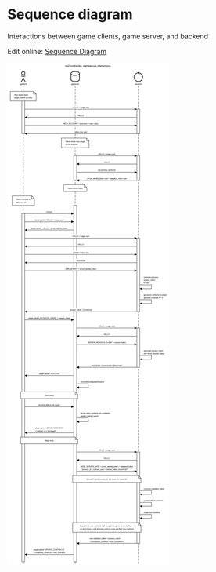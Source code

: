 # Sequence diagram

Interactions between game clients, game server, and backend

Edit online: [Sequence Diagram](https://sequencediagram.org/index.html#initialData=C4S2BsFMAIHNYEzQMYHsB2wBOBDZwBnaAWjhwFtIDIsA3G6ETGvUDAgKA9dSzkWTgQkTBwAmOYDgBGOavwTU6NDmkxZU4aLOQBrEWK7pUwGKnp94CQcMwAuAHKQA7tAAO4HAE8GBKVkIAHXQPAFdYJgAaaHIcfSI8NFDRVhBaSRgrGxFgDiyhHOIAPh19dDE7AAkAUQAZWoB5aABqGJwI5GhQ0JBDVPTTbTwyw3zbYAAeYlKDKrrGvIECzGKZ8sdqgHUAfQBBAGF9hoBVBwAVFq6ldAoYVtimbcE5TjGcqbWK4FQy7f0vLo9QxiSD9DJDPQGcSg-BpcFvURGExmCwKJQWOwAcVu0HRDCwySIYQi6GCADNeNBgAALGBkkBYPxUkCURaKGgWVbDWY1epNe7tECdbq9biwgaZRB4rBi0ASiEjNnSj7c9a8hZWaVcyHrABK1UxAEkAMpnaq67bG80ANXNSo5NBVOoq0u2vRyYC822+ZUBvUu6SEEjY6G9PxEfuBMLl4M+0LBg01DplHGMg3MDCTyiwWJx0u0qBMnFTyOgGcsS3Gdn2y2AKAw6Eg+CI32CsDzydlcMTUs7COAxSzGLUjfwXfl-bZ2RWRSHNDsxKY7m5wDs0HV-LaHW2ItGvezg8rOQX4HCS7cK7XG8urvdmE9YbKU9r2pGcz5l1iHUj49jqr31i1k6b4bs+4yvrMjRGg4lw+iIfyQF4YHvNM-52MaxyHNUxrGshM6fHYABSDSGg4lo2uaN7Jm6IL3sAXpwegHCfBB6zls4WBgDAbhYJAtAgKgoQEME1AEAQAmhoxwQgGS0CQAAHiAficCxJRobAkB1v0MBqNgrBEBSfAeN4NBtiILCDLpuDNowskTNAADMeGTKhzp2KJ4kYI+EatAA2vsGB6c2AC68bin+zrOYe7LZieZ7oMukKrtA+pGqa5rbPstSGtU5xUWJEneUxc5YKxFTXgK367r+gxxiVwE8vMDT2gealuVauq2ha+r7NUhq2samXZblFytB5hWMcx-5lXYLyoMgIDguNXlSegzhgNSuLUXeoD0UVLUWA16wYVhOGXP5gXWYQwUAFTnbqLg4FgYgELdYUxrV-4HTQ0XTqui4JReSVridvU4d9pWzvuGJiKgAD01DlNU9CYMcbjBpAD3OE9L1cCW6aov2kQldWtbuJ4XivEeM4k7DuKoJQ0C6CA4DgEQGBUrSW3ZhD0XSnYIILSC0DOLSCVWfp0BPTpDMeJpkBiJEwShOj4IS-g0CBqEVC81DgFVgDiX6MlxoAJoOPs2ykfs+oALIjcErTq8ANGXEwyC8ZQiJpiimbU8AxPQ-Ots4G4RAGFTMWcm1IFNZ+grCkCNUwHVQdYEd5VNbrBFWg4AAi5GdRlee7GcuxUdmNEentjEBjgQaSBN4akugfnLaG-pO5drA7kClzO9sWuQG66Ae5AXvAG9PtloTaeRARAAUBDUoJ4BiOgADkdaNgrW0FV5vTRNIoR1qC4kMIZCoGAAlFNzozWoBChIzga9I3K3N3fIwzSrGPQGSoRwD0lZrvZ2Klpox1mGPcEjZXBgPxr7CsUcaDzzQnnJSF5gDIE2jSGAsD6zqElpxWA1ItLYwBN8TmmQOzZmiAQVAnNJDBGcDAWGm86zUhwPQKkDDsZgH-pSPiNAAR-R4fWRmGk6y4IZNAfB8DVIk3wa-YMTdfRtyoJ5SSzdHbQF8mgcgctTBiCeN3GyrRYEmMISFG6b0QQJhTl9XW-Y4okiNppNcxwAAKJczSZQaOcXUBwzjGmgDo-RhiFaWKCoQS4Fj4FAA)

![./sequence_diagram.png](./sequence_diagram.png)